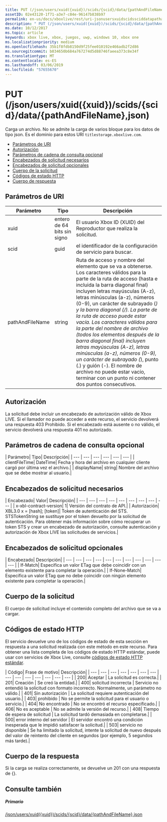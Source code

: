 ```yaml
---
title: PUT (/json/users/xuid({xuid})/scids/{scid}/data/{pathAndFileName},json)
assetID: 02e43120-1f71-a3e7-c84e-96147b838b97
permalink: en-us/docs/xboxlive/rest/uri-jsonusersxuidscidssciddatapathandfilenametype-put.html
description: " PUT (/json/users/xuid({xuid})/scids/{scid}/data/{pathAndFileName},json)"
ms.date: 10/12/2017
ms.topic: article
keywords: xbox live, xbox, juegos, uwp, windows 10, xbox one
ms.localizationpriority: medium
ms.openlocfilehash: 35b1f8fdb8150d9f25fee010192e466adb2f2d86
ms.sourcegitcommit: b034650b684a767274d5d88746faeea373c8e34f
ms.translationtype: MT
ms.contentlocale: es-ES
ms.lasthandoff: 03/06/2019
ms.locfileid: "57655670"
---
```

# <a name="put-jsonusersxuidxuidscidssciddatapathandfilenamejson"></a>PUT (/json/users/xuid({xuid})/scids/{scid}/data/{pathAndFileName},json)
Carga un archivo. No se admite la carga de varios bloque para los datos de tipo json. Es el dominio para estos URI `titlestorage.xboxlive.com`.
 
  * [Parámetros de URI](#ID4EX)
  * [Autorización](#ID4EEB)
  * [Parámetros de cadena de consulta opcional](#ID4ERB)
  * [Encabezados de solicitud necesarios](#ID4EXC)
  * [Encabezados de solicitud opcionales](#ID4EAE)
  * [Cuerpo de la solicitud](#ID4EDF)
  * [Códigos de estado HTTP](#ID4EOF)
  * [Cuerpo de respuesta](#ID4EBDAC)
 
<a id="ID4EX"></a>

 
## <a name="uri-parameters"></a>Parámetros de URI 
 
| Parámetro| Tipo| Descripción| 
| --- | --- | --- | 
| xuid| entero de 64 bits sin signo| El usuario Xbox ID (XUID) del Reproductor que realiza la solicitud.| 
| scid| guid| el identificador de la configuración de servicio para buscar.| 
| pathAndFileName| string| Ruta de acceso y nombre del elemento que se va a obtenerse. Los caracteres válidos para la parte de la ruta de acceso (hasta e incluida la barra diagonal final) incluyen letras mayúsculas (A-z), letras minúsculas (a-z), números (0-9), un carácter de subrayado (_) y la barra diagonal (/). La parte de la ruta de acceso puede estar vacía. Los caracteres válidos para la parte del nombre de archivo (todos los elementos después de la barra diagonal final) incluyen letras mayúsculas (A-z), letras minúsculas (a-z), números (0-9), un carácter de subrayado (_), punto (.) y guión (-). El nombre de archivo no puede estar vacío, terminar con un punto ni contener dos puntos consecutivos.| 
  
<a id="ID4EEB"></a>

 
## <a name="authorization"></a>Autorización 
 
La solicitud debe incluir un encabezado de autorización válido de Xbox LIVE. Si el llamador no puede acceder a este recurso, el servicio devolverá una respuesta 403 Prohibido. Si el encabezado está ausente o no válido, el servicio devolverá una respuesta 401 no autorizado. 
  
<a id="ID4ERB"></a>

 
## <a name="optional-query-string-parameters"></a>Parámetros de cadena de consulta opcional 
 
| Parámetro| Tipo| Descripción| 
| --- | --- | --- | --- | --- | --- | 
| clientFileTime| DateTime| Fecha y hora del archivo en cualquier cliente cargó por última vez el archivo.| 
| displayName| string| Nombre del archivo que se debe mostrar al usuario.| 
  
<a id="ID4EXC"></a>

 
## <a name="required-request-headers"></a>Encabezados de solicitud necesarios
 
| Encabezado| Valor| Descripción| 
| --- | --- | --- | --- | --- | --- | --- | --- | --- | 
| x-xbl-contract-version| 1| Versión del contrato de API.| 
| Autorización| XBL3.0 x = [hash]; [token]| Token de autenticación del STS. STSTokenString se sustituye por el token devuelto por la solicitud de autenticación. Para obtener más información sobre cómo recuperar un token STS y crear un encabezado de autorización, consulte autenticación y autorización de Xbox LIVE las solicitudes de servicios.| 
  
<a id="ID4EAE"></a>

 
## <a name="optional-request-headers"></a>Encabezados de solicitud opcionales
 
| Encabezado| Descripción| 
| --- | --- | --- | --- | --- | --- | --- | --- | --- | --- | --- | 
| If-Match| Especifica un valor ETag que debe coincidir con un elemento existente para completar la operación.| 
| If-None-Match| Especifica un valor ETag que no debe coincidir con ningún elemento existente para completar la operación.| 
  
<a id="ID4EDF"></a>

 
## <a name="request-body"></a>Cuerpo de la solicitud 
 
El cuerpo de solicitud incluye el contenido completo del archivo que se va a cargar. 
  
<a id="ID4EOF"></a>

 
## <a name="http-status-codes"></a>Códigos de estado HTTP 
 
El servicio devuelve uno de los códigos de estado de esta sección en respuesta a una solicitud realizada con este método en este recurso. Para obtener una lista completa de los códigos de estado HTTP estándar, puede usar con servicios de Xbox Live, consulte [códigos de estado HTTP estándar](../../additional/httpstatuscodes.md).
 
| Código| Frase de motivo| Descripción| 
| --- | --- | --- | --- | --- | --- | --- | --- | --- | --- | --- | --- | --- | --- | 
| 200| Aceptar | La solicitud es correcta.| 
| 201| Creación | Se creó la entidad.| 
| 400| solicitud incorrecta | Servicio no entendió la solicitud con formato incorrecto. Normalmente, un parámetro no válido.| 
| 401| Sin autorización | La solicitud requiere autenticación del usuario.| 
| 403| prohibido | No se permite la solicitud para el usuario o servicio.| 
| 404| No encontrado | No se encontró el recurso especificado.| 
| 406| No es aceptable | No se admite la versión del recurso.| 
| 408| Tiempo de espera de solicitud | La solicitud tardó demasiada en completarse.| 
| 500| error interno del servidor | El servidor encontró una condición inesperada que le impidió satisfacer la solicitud.| 
| 503| servicio no disponible | Se ha limitado la solicitud, intente la solicitud de nuevo después del valor de reintento del cliente en segundos (por ejemplo, 5 segundos más tarde).| 
  
<a id="ID4EBDAC"></a>

 
## <a name="response-body"></a>Cuerpo de la respuesta 
 
Si la carga se realiza correctamente, se devuelve un 201 con una respuesta de {}.
  
<a id="ID4EODAC"></a>

 
## <a name="see-also"></a>Consulte también
 
<a id="ID4EQDAC"></a>

 
##### <a name="parent"></a>Primario  

[/json/users/xuid({xuid})/scids/{scid}/data/{pathAndFileName},json](uri-jsonusersxuidscidssciddatapathandfilenametype.md)

   